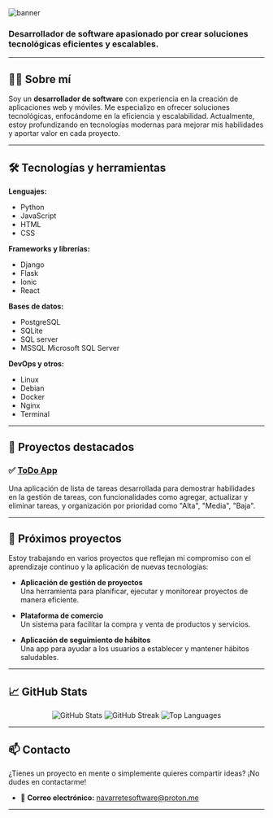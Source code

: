 <img src="https://capsule-render.vercel.app/api?type=waving&color=0:0F2027,100:2C5364&height=200&section=header&text=Marcelo%20Navarrete&fontSize=40&fontColor=ffffff&animation=fadeIn" alt="banner"/>


<!-- # 👋 ¡Hola! Soy Marcelo Navarrete -->

### Desarrollador de software apasionado por crear soluciones tecnológicas eficientes y escalables.

---

## 🧑‍💻 Sobre mí

Soy un **desarrollador de software** con experiencia en la creación de aplicaciones web y móviles. Me especializo en ofrecer soluciones tecnológicas, enfocándome en la eficiencia y escalabilidad. Actualmente, estoy profundizando en tecnologías modernas para mejorar mis habilidades y aportar valor en cada proyecto.

---

## 🛠️ Tecnologías y herramientas

**Lenguajes:**

- Python
- JavaScript
- HTML
- CSS

**Frameworks y librerías:**

- Django
- Flask
- Ionic
- React

**Bases de datos:**

- PostgreSQL
- SQLite
- SQL server
- MSSQL Microsoft SQL Server

**DevOps y otros:**

- Linux
- Debian
- Docker
- Nginx
- Terminal

---

## 📂 Proyectos destacados

### ✅ [ToDo App](https://github.com/n4v4rr3t3/ToDo-App)

Una aplicación de lista de tareas desarrollada para demostrar habilidades en la gestión de tareas, con funcionalidades como agregar, actualizar y eliminar tareas, y organización por prioridad como "Alta", "Media", "Baja".

---

## 🚀 Próximos proyectos

Estoy trabajando en varios proyectos que reflejan mi compromiso con el aprendizaje continuo y la aplicación de nuevas tecnologías:

- **Aplicación de gestión de proyectos**  
  Una herramienta para planificar, ejecutar y monitorear proyectos de manera eficiente.

- **Plataforma de comercio**  
  Un sistema para facilitar la compra y venta de productos y servicios.

- **Aplicación de seguimiento de hábitos**  
  Una app para ayudar a los usuarios a establecer y mantener hábitos saludables.

---

## 📈 GitHub Stats

<p align="center">
  <img src="https://github-readme-stats.vercel.app/api?username=n4v4rr3t3&show_icons=true&theme=dark" alt="GitHub Stats" />

  <img src="https://github-readme-streak-stats.herokuapp.com/?user=n4v4rr3t3&theme=dark" alt="GitHub Streak" />
  
  <img src="https://github-readme-stats.vercel.app/api/top-langs/?username=n4v4rr3t3&layout=compact&theme=dark" alt="Top Languages" />
</p>

---

## 📫 Contacto

¿Tienes un proyecto en mente o simplemente quieres compartir ideas? ¡No dudes en contactarme!

- 📧 **Correo electrónico:** [navarretesoftware@proton.me](mailto:navarretesoftware@proton.me)

---
